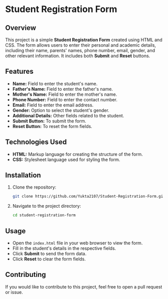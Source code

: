 # Student Registration Form

## Overview

This project is a simple **Student Registration Form** created using HTML and CSS. 
The form allows users to enter their personal and academic details, including their name, 
parents' names, phone number, email, gender, and other relevant information. It includes 
both **Submit** and **Reset** buttons.

## Features

- **Name:** Field to enter the student's name.
- **Father's Name:** Field to enter the father's name.
- **Mother's Name:** Field to enter the mother's name.
- **Phone Number:** Field to enter the contact number.
- **Email:** Field to enter the email address.
- **Gender:** Option to select the student's gender.
- **Additional Details:** Other fields related to the student.
- **Submit Button:** To submit the form.
- **Reset Button:** To reset the form fields.

## Technologies Used

- **HTML:** Markup language for creating the structure of the form.
- **CSS:** Stylesheet language used for styling the form.

## Installation

1. Clone the repository:
    ```bash
    git clone https://github.com/Yukta2107/Student-Registration-Form.git
    ```
2. Navigate to the project directory:
    ```bash
    cd student-registration-form
    ```

## Usage

- Open the `index.html` file in your web browser to view the form.
- Fill in the student's details in the respective fields.
- Click **Submit** to send the form data.
- Click **Reset** to clear the form fields.


## Contributing

If you would like to contribute to this project, feel free to open a pull request or issue.
